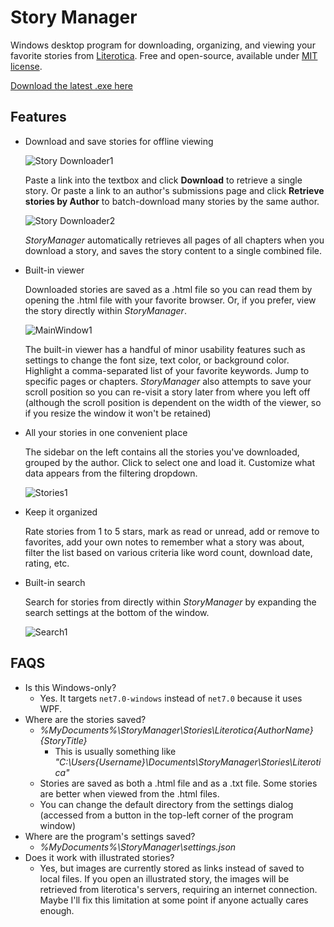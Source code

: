 # Story Manager
Windows desktop program for downloading, organizing, and viewing your favorite stories from [Literotica](https://literotica.com/stories/). Free and open-source, available under [MIT license](https://github.com/git/git-scm.com/blob/main/MIT-LICENSE.txt).

[Download the latest .exe here](https://github.com/Videogamers0/StoryManager/releases)

## Features

- Download and save stories for offline viewing

  ![Story Downloader1](https://github.com/Videogamers0/StoryManager/assets/9426230/79fb0be0-88e6-42bd-874b-e9cb034b612a)

  Paste a link into the textbox and click **Download** to retrieve a single story. Or paste a link to an author's submissions page and click **Retrieve stories by Author** to batch-download many   stories by the same author.

  ![Story Downloader2](https://github.com/Videogamers0/StoryManager/assets/9426230/66139d16-cae8-4e5e-b8e3-f824a9fda2a7)

  *StoryManager* automatically retrieves all pages of all chapters when you download a story, and saves the story content to a single combined file.

- Built-in viewer

  Downloaded stories are saved as a .html file so you can read them by opening the .html file with your favorite browser. Or, if you prefer, view the story directly within *StoryManager*.

  ![MainWindow1](https://github.com/Videogamers0/StoryManager/assets/9426230/cc173dd5-fb41-4853-958a-79ff47ac786c)

  The built-in viewer has a handful of minor usability features such as settings to change the font size, text color, or background color. Highlight a comma-separated list of your favorite keywords. Jump to specific pages or chapters. *StoryManager* also attempts to save your scroll position so you can re-visit a story later from where you left off (although the scroll position is dependent on the width of the viewer, so if you resize the window it won't be retained)

- All your stories in one convenient place

  The sidebar on the left contains all the stories you've downloaded, grouped by the author. Click to select one and load it. Customize what data appears from the filtering dropdown.

  ![Stories1](https://github.com/Videogamers0/StoryManager/assets/9426230/67a4b8f9-9488-470a-90a8-e3afea2756b0)

- Keep it organized

  Rate stories from 1 to 5 stars, mark as read or unread, add or remove to favorites, add your own notes to remember what a story was about, filter the list based on various criteria like word count, download date, rating, etc.

- Built-in search

  Search for stories from directly within *StoryManager* by expanding the search settings at the bottom of the window.

  ![Search1](https://github.com/Videogamers0/StoryManager/assets/9426230/527e2f36-dd3a-4b4b-aed6-e1fcac41fcdd)

## FAQS

- Is this Windows-only?
  - Yes. It targets `net7.0-windows` instead of `net7.0` because it uses WPF.
- Where are the stories saved?
  - *%MyDocuments%\StoryManager\Stories\Literotica\{AuthorName}\{StoryTitle}*
    - This is usually something like *"C:\Users\{Username}\Documents\StoryManager\Stories\Literotica\"*
  - Stories are saved as both a .html file and as a .txt file. Some stories are better when viewed from the .html files.
  - You can change the default directory from the settings dialog (accessed from a button in the top-left corner of the program window)
- Where are the program's settings saved?
  - *%MyDocuments%\StoryManager\settings.json*
- Does it work with illustrated stories?
  - Yes, but images are currently stored as links instead of saved to local files. If you open an illustrated story, the images will be retrieved from literotica's servers, requiring an internet connection. Maybe I'll fix this limitation at some point if anyone actually cares enough.
